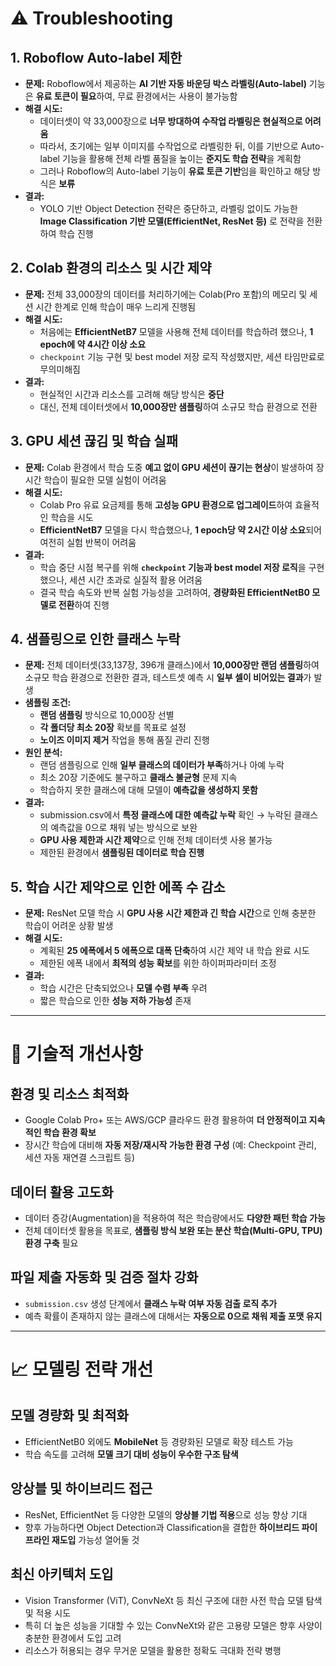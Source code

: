 # ⚠️ Troubleshooting

## 1. **Roboflow Auto-label 제한**
* **문제:** Roboflow에서 제공하는 **AI 기반 자동 바운딩 박스 라벨링(Auto-label)** 기능은 **유료 토큰이 필요**하여, 무료 환경에서는 사용이 불가능함
* **해결 시도:**
   * 데이터셋이 약 33,000장으로 **너무 방대하여 수작업 라벨링은 현실적으로 어려움**
   * 따라서, 초기에는 일부 이미지를 수작업으로 라벨링한 뒤, 이를 기반으로 Auto-label 기능을 활용해 전체 라벨 품질을 높이는 **준지도 학습 전략**을 계획함
   * 그러나 Roboflow의 Auto-label 기능이 **유료 토큰 기반**임을 확인하고 해당 방식은 **보류**
* **결과:**
   * YOLO 기반 Object Detection 전략은 중단하고, 라벨링 없이도 가능한 **Image Classification 기반 모델(EfficientNet, ResNet 등)** 로 전략을 전환하여 학습 진행

## 2. **Colab 환경의 리소스 및 시간 제약**
* **문제:** 전체 33,000장의 데이터를 처리하기에는 Colab(Pro 포함)의 메모리 및 세션 시간 한계로 인해 학습이 매우 느리게 진행됨
* **해결 시도:**
   * 처음에는 **EfficientNetB7** 모델을 사용해 전체 데이터를 학습하려 했으나, **1 epoch에 약 4시간 이상 소요**
   * `checkpoint` 기능 구현 및 best model 저장 로직 작성했지만, 세션 타임만료로 무의미해짐
* **결과:**
   * 현실적인 시간과 리소스를 고려해 해당 방식은 **중단**
   * 대신, 전체 데이터셋에서 **10,000장만 샘플링**하여 소규모 학습 환경으로 전환

## 3. **GPU 세션 끊김 및 학습 실패**
* **문제:** Colab 환경에서 학습 도중 **예고 없이 GPU 세션이 끊기는 현상**이 발생하여 장시간 학습이 필요한 모델 실험이 어려움
* **해결 시도:**
   * Colab Pro 유료 요금제를 통해 **고성능 GPU 환경으로 업그레이드**하여 효율적인 학습을 시도
   * **EfficientNetB7** 모델을 다시 학습했으나, **1 epoch당 약 2시간 이상 소요**되어 여전히 실험 반복이 어려움
* **결과:**
   * 학습 중단 시점 복구를 위해 **`checkpoint` 기능과 best model 저장 로직**을 구현했으나, 세션 시간 초과로 실질적 활용 어려움
   * 결국 학습 속도와 반복 실험 가능성을 고려하여, **경량화된 EfficientNetB0 모델로 전환**하여 진행

## 4. **샘플링으로 인한 클래스 누락**
* **문제:** 전체 데이터셋(33,137장, 396개 클래스)에서 **10,000장만 랜덤 샘플링**하여 소규모 학습 환경으로 전환한 결과, 테스트셋 예측 시 **일부 셀이 비어있는 결과**가 발생
* **샘플링 조건:**
   * **랜덤 샘플링** 방식으로 10,000장 선별
   * **각 폴더당 최소 20장** 확보를 목표로 설정
   * **노이즈 이미지 제거** 작업을 통해 품질 관리 진행
* **원인 분석:**
   * 랜덤 샘플링으로 인해 **일부 클래스의 데이터가 부족**하거나 아예 누락
   * 최소 20장 기준에도 불구하고 **클래스 불균형** 문제 지속
   * 학습하지 못한 클래스에 대해 모델이 **예측값을 생성하지 못함**
* **결과:**
   * submission.csv에서 **특정 클래스에 대한 예측값 누락** 확인 → 누락된 클래스의 예측값을 0으로 채워 넣는 방식으로 보완
   * **GPU 사용 제한과 시간 제약**으로 인해 전체 데이터셋 사용 불가능
   * 제한된 환경에서 **샘플링된 데이터로 학습 진행**

## 5. **학습 시간 제약으로 인한 에폭 수 감소**
* **문제:** ResNet 모델 학습 시 **GPU 사용 시간 제한과 긴 학습 시간**으로 인해 충분한 학습이 어려운 상황 발생
* **해결 시도:**
   * 계획된 **25 에폭에서 5 에폭으로 대폭 단축**하여 시간 제약 내 학습 완료 시도
   * 제한된 에폭 내에서 **최적의 성능 확보**를 위한 하이퍼파라미터 조정
* **결과:**
   * 학습 시간은 단축되었으나 **모델 수렴 부족** 우려
   * 짧은 학습으로 인한 **성능 저하 가능성** 존재

---

# 🔧 기술적 개선사항

## 환경 및 리소스 최적화
* Google Colab Pro+ 또는 AWS/GCP 클라우드 환경 활용하여 **더 안정적이고 지속적인 학습 환경 확보**
* 장시간 학습에 대비해 **자동 저장/재시작 가능한 환경 구성** (예: Checkpoint 관리, 세션 자동 재연결 스크립트 등)

## 데이터 활용 고도화
* 데이터 증강(Augmentation)을 적용하여 적은 학습량에서도 **다양한 패턴 학습 가능**
* 전체 데이터셋 활용을 목표로, **샘플링 방식 보완 또는 분산 학습(Multi-GPU, TPU) 환경 구축** 필요

## 파일 제출 자동화 및 검증 절차 강화
* `submission.csv` 생성 단계에서 **클래스 누락 여부 자동 검출 로직 추가**
* 예측 확률이 존재하지 않는 클래스에 대해서는 **자동으로 0으로 채워 제출 포맷 유지**

---

# 📈 모델링 전략 개선

## 모델 경량화 및 최적화
* EfficientNetB0 외에도 **MobileNet** 등 경량화된 모델로 확장 테스트 가능
* 학습 속도를 고려해 **모델 크기 대비 성능이 우수한 구조 탐색**

## 앙상블 및 하이브리드 접근
* ResNet, EfficientNet 등 다양한 모델의 **앙상블 기법 적용**으로 성능 향상 기대
* 향후 가능하다면 Object Detection과 Classification을 결합한 **하이브리드 파이프라인 재도입** 가능성 열어둘 것

## 최신 아키텍처 도입
* Vision Transformer (ViT), ConvNeXt 등 최신 구조에 대한 사전 학습 모델 탐색 및 적용 시도
* 특히 더 높은 성능을 기대할 수 있는 ConvNeXt와 같은 고용량 모델은 향후 사양이 충분한 환경에서 도입 고려
* 리소스가 허용되는 경우 무거운 모델을 활용한 정확도 극대화 전략 병행
